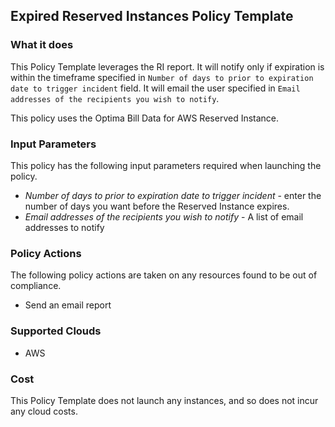 ## Expired Reserved Instances Policy Template

### What it does

This Policy Template leverages the RI report. It will notify only if expiration is within the timeframe specified in `Number of days to prior to expiration date to trigger incident` field. It will email the user specified in `Email addresses of the recipients you wish to notify`.  

This policy uses the Optima Bill Data for AWS Reserved Instance.

### Input Parameters

This policy has the following input parameters required when launching the policy.

- *Number of days to prior to expiration date to trigger incident* - enter the number of days you want before the Reserved Instance expires.
- *Email addresses of the recipients you wish to notify* - A list of email addresses to notify

### Policy Actions

The following policy actions are taken on any resources found to be out of compliance.

- Send an email report

### Supported Clouds

- AWS

### Cost

This Policy Template does not launch any instances, and so does not incur any cloud costs.
